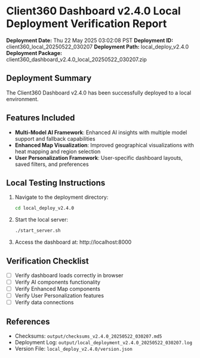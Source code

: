 # Client360 Dashboard v2.4.0 Local Deployment Verification Report

**Deployment Date:** Thu 22 May 2025 03:02:08 PST
**Deployment ID:** client360_local_20250522_030207
**Deployment Path:** local_deploy_v2.4.0
**Deployment Package:** client360_dashboard_v2.4.0_local_20250522_030207.zip

## Deployment Summary

The Client360 Dashboard v2.4.0 has been successfully deployed to a local environment.

## Features Included

- **Multi-Model AI Framework**: Enhanced AI insights with multiple model support and fallback capabilities
- **Enhanced Map Visualization**: Improved geographical visualizations with heat mapping and region selection
- **User Personalization Framework**: User-specific dashboard layouts, saved filters, and preferences

## Local Testing Instructions

1. Navigate to the deployment directory:
   ```bash
   cd local_deploy_v2.4.0
   ```

2. Start the local server:
   ```bash
   ./start_server.sh
   ```

3. Access the dashboard at:
   http://localhost:8000

## Verification Checklist

- [ ] Verify dashboard loads correctly in browser
- [ ] Verify AI components functionality
- [ ] Verify Enhanced Map components
- [ ] Verify User Personalization features
- [ ] Verify data connections

## References

- Checksums: `output/checksums_v2.4.0_20250522_030207.md5`
- Deployment Log: `output/local_deployment_v2.4.0_20250522_030207.log`
- Version File: `local_deploy_v2.4.0/version.json`
